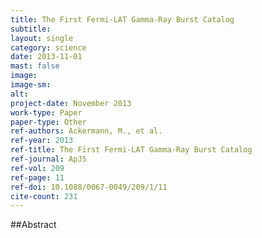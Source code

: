 ```yaml
---
title: The First Fermi-LAT Gamma-Ray Burst Catalog
subtitle: 
layout: single
category: science
date: 2013-11-01
mast: false
image: 
image-sm: 
alt: 
project-date: November 2013
work-type: Paper
paper-type: Other
ref-authors: Ackermann, M., et al.
ref-year: 2013
ref-title: The First Fermi-LAT Gamma-Ray Burst Catalog
ref-journal: ApJS
ref-vol: 209
ref-page: 11
ref-doi: 10.1088/0067-0049/209/1/11
cite-count: 231
---
```



##Abstract
